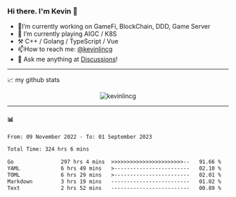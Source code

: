 ### Hi there. I'm Kevin 👋

- 🔭I’m currently working on GameFi, BlockChain, DDD, Game Server
- 🌱 I’m currently playing AIGC / K8S
-   :hammer_and_pick: C++ / Golang / TypeScript / Vue
- 📫How to reach me: [@kevinlincg](https://twitter.com/kevinlincg) 
-   :thought_balloon: Ask me anything at [Discussions](https://github.com/kevinlincg/kevinlincg/discussions/new)!

---

📈 my github stats

<p align="center"> <img src="https://github-readme-stats-ouuan.vercel.app/api?username=kevinlincg&theme=dark&show_icons=true&count_private=true" alt="kevinlincg" />

---

#### :bar_chart: 

<!--START_SECTION:waka-->

```txt
From: 09 November 2022 - To: 01 September 2023

Total Time: 324 hrs 6 mins

Go               297 hrs 4 mins  >>>>>>>>>>>>>>>>>>>>>>>--   91.66 %
YAML             6 hrs 49 mins   >------------------------   02.10 %
TOML             6 hrs 29 mins   >------------------------   02.01 %
Markdown         3 hrs 19 mins   -------------------------   01.02 %
Text             2 hrs 52 mins   -------------------------   00.89 %
```

<!--END_SECTION:waka-->

